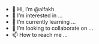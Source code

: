 - 👋 Hi, I’m @alfakh
- 👀 I’m interested in ...
- 🌱 I’m currently learning ...
- 💞️ I’m looking to collaborate on ...
- 📫 How to reach me ...

<!---
alfakh/alfakh is a ✨ special ✨ repository because its `README.md` (this file) appears on your GitHub profile.
You can click the Preview link to take a look at your changes.
--->
